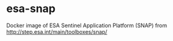 # esa-snap
Docker image of ESA Sentinel Application Platform (SNAP) from http://step.esa.int/main/toolboxes/snap/

